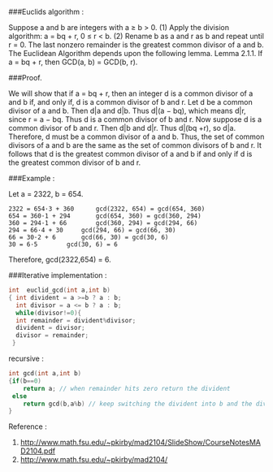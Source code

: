 ###Euclids algorithm :

Suppose a and b are integers
with a ≥ b > 0.
(1) Apply the division algorithm: a = bq + r, 0 ≤ r < b.
(2) Rename b as a and r as b and repeat until r = 0.
The last nonzero remainder is the greatest common divisor of a and b.
The Euclidean Algorithm depends upon the following lemma.
Lemma 2.1.1. If a = bq + r, then GCD(a, b) = GCD(b, r).

###Proof. 

We will show that if a = bq + r, then an integer d is a common divisor
of a and b if, and only if, d is a common divisor of b and r.
Let d be a common divisor of a and b. Then d|a and d|b. Thus d|(a − bq), which
means d|r, since r = a − bq. Thus d is a common divisor of b and r.
Now suppose d is a common divisor of b and r. Then d|b and d|r. Thus d|(bq +r),
so d|a. Therefore, d must be a common divisor of a and b.
Thus, the set of common divisors of a and b are the same as the set of common
divisors of b and r. It follows that d is the greatest common divisor of a and b if and
only if d is the greatest common divisor of b and r.

###Example : 

Let a = 2322, b = 654.

 	2322 = 654·3 + 360	  	gcd(2322, 654) = gcd(654, 360)
 	654 = 360·1 + 294	  	gcd(654, 360) = gcd(360, 294)
 	360 = 294·1 + 66	  	gcd(360, 294) = gcd(294, 66)
 	294 = 66·4 + 30	  	gcd(294, 66) = gcd(66, 30)
 	66 = 30·2 + 6	  	gcd(66, 30) = gcd(30, 6)
 	30 = 6·5	  	gcd(30, 6) = 6
Therefore, gcd(2322,654) = 6.



###Iterative implementation : 
```C++
int  euclid_gcd(int a,int b)
{ int divident = a >=b ? a : b;
  int divisor = a <= b ? a : b;
  while(divisor!=0){
  int remainder = divident%divisor;
  divident = divisor;
  divisor = remainder;
 }
```
recursive : 
```C++
int gcd(int a,int b)
{if(b==0)
    return a; // when remainder hits zero return the divident
 else
    return gcd(b,a%b) // keep switching the divident into b and the divisor into a%b.
}
```





Reference : 
1. http://www.math.fsu.edu/~pkirby/mad2104/SlideShow/CourseNotesMAD2104.pdf
2. http://www.math.fsu.edu/~pkirby/mad2104/




